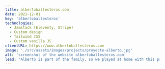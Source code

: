 ```yaml
---
title: albertoballesteros.com
date: 2021-12-01
key: 'albertoballesteros'
technologies:
  - Jamstack (Eleventy, Stripe)
  - Custom design
  - Tailwind CSS
  - Custom vanilla JS
clientURL: https://www.albertoballesteros.com
image: './src/assets/images/projects/proyecto-alberto.jpg'
alt: 'screenshot of the website albertoballesteros.com'
lead: "Alberto is part of the family, so we played at home with this project. The website, created with the Jamstack method (Eleventy, Netlify, Stripe), had to represent the dynamism, strength and electricity of the singer-songwriter's new album. The website has a shop to sell records and other merchandising products. In addition to the website, we are responsible for the design and photography of the image of the new album."
---
```

